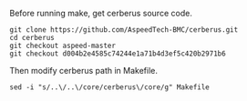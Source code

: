 Before running make, get cerberus source code.

```
git clone https://github.com/AspeedTech-BMC/cerberus.git
cd cerberus
git checkout aspeed-master
git checkout d004b2e4585c74244e1a71b4d3ef5c420b2971b6
```

Then modify cerberus path in Makefile.

```
sed -i "s/..\/..\/core/cerberus\/core/g" Makefile
```
